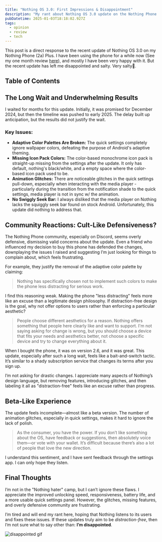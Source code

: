 ```yaml
---
title: "Nothing OS 3.0: First Impressions & Disappointment"
description: "My rant about Nothing OS 3.0 update on the Nothing Phone (2a) Plus: missing features, UI glitches, and overall disappointment after months of waiting."
pubDatetime: 2025-01-03T18:18:02.927Z
tags:
  - opinion
  - review
  - tech
---
```


This post is a direct response to the recent update of Nothing OS 3.0 on my Nothing Phone (2a) Plus. I have been using the phone for a while now (See my one month review [here](/posts/nothing-2a-plus-personal-review-after-one-month)), and mostly I have been very happy with it. But the recent update has left me disappointed and salty. Very salty🧂.

## Table of Contents

## The Long Wait and Underwhelming Results

I waited for months for this update. Initially, it was promised for December 2024, but then the timeline was pushed to early 2025. The delay built up anticipation, but the results did not justify the wait.

### Key Issues:

- **Adaptive Color Palettes Are Broken:** The quick settings completely ignore wallpaper colors, defeating the purpose of Android's adaptive theming.
- **Missing Icon Pack Colors:** The color-based monochrome icon pack is straight-up missing from the settings after the update. It only has default, nothing's black/white, and a empty space where the color-based icon pack used to be.
- **Animation Glitches:** There are noticeable glitches in the quick settings pull-down, especially when interacting with the media player - particularly during the transition from the notification shade to the quick settings, media player is not in sync w/ the animation.
- **No Swiggly Seek Bar:** I always disliked that the media player on Nothing lacks the squiggly seek bar found on stock Android. Unfortunately, this update did nothing to address that.

## Community Reactions: Cult-Like Defensiveness?

The Nothing Phone community, especially on Discord, seems overly defensive, dismissing valid concerns about the update. Even a friend who influenced my decision to buy this phone has defended the changes, downplaying the issues I raised and suggesting I’m just looking for things to complain about, which feels frustrating.

For example, they justify the removal of the adaptive color palette by claiming:

> Nothing has specifically chosen not to implement such colors to make the phone less distracting for serious work.

I find this reasoning weak. Making the phone "less distracting" feels more like an excuse than a legitimate design philosophy. If distraction-free design is the goal, why not offer options to users rather than enforcing a particular aesthetic?

> People choose different aesthetics for a reason. Nothing offers something that people here clearly like and want to support. I'm not saying asking for change is wrong, but you should choose a device that fits your needs and aesthetics better, not choose a specific device and try to change everything about it.

When I bought the phone, it was on version 2.6, and it was great. This update, especially after such a long wait, feels like a bait-and-switch tactic. It’s similar to a shady subscription service that changes its terms after you sign up.

I’m not asking for drastic changes. I appreciate many aspects of Nothing’s design language, but removing features, introducing glitches, and then labeling it all as "distraction-free" feels like an excuse rather than progress.

## Beta-Like Experience

The update feels incomplete—almost like a beta version. The number of animation glitches, especially in quick settings, makes it hard to ignore the lack of polish.

> As the consumer, you have the power. If you don’t like something about the OS, have feedback or suggestions, then absolutely voice them—or vote with your wallet. It’s difficult because there’s also a lot of people that love the new direction.

I understand this sentiment, and I have sent feedback through the settings app. I can only hope they listen.

## Final Thoughts

I’m not in the "Nothing hater" camp, but I can’t ignore these flaws. I appreciate the improved unlocking speed, responsiveness, battery life, and a more usable quick settings panel. However, the glitches, missing features, and overly defensive community are frustrating.

I’m tired and will end my rant here, hoping that Nothing listens to its users and fixes these issues. If these updates truly aim to be _distraction-free_, then I’m not sure what to say other than: **I’m disappointed**.

![disappointed gif](https://media1.tenor.com/m/MUh5wIdD-E0AAAAd/nokotan-nokotan-anime.gif)

